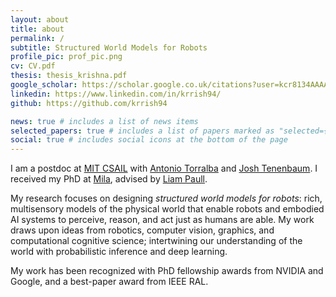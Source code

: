 ```yaml
---
layout: about
title: about
permalink: /
subtitle: Structured World Models for Robots
profile_pic: prof_pic.png
cv: CV.pdf
thesis: thesis_krishna.pdf
google_scholar: https://scholar.google.co.uk/citations?user=kcr8134AAAAJ
linkedin: https://www.linkedin.com/in/krrish94/
github: https://github.com/krrish94

news: true # includes a list of news items
selected_papers: true # includes a list of papers marked as "selected={true}"
social: true # includes social icons at the bottom of the page
---
```


I am a postdoc at [MIT CSAIL](https://www.csail.mit.edu/) with [Antonio Torralba](https://web.mit.edu/torralba/www/) and [Josh Tenenbaum](http://web.mit.edu/cocosci/josh.html). I received my PhD at [Mila](https://mila.quebec/en/), advised by [Liam Paull](http://liampaull.ca/).

My research focuses on designing _structured world models for robots_: rich, multisensory models of the physical world that enable robots and embodied AI systems to perceive, reason, and act just as humans are able. My work draws upon ideas from robotics, computer vision, graphics, and computational cognitive science; intertwining our understanding of the world with probabilistic inference and deep learning.

My work has been recognized with PhD fellowship awards from NVIDIA and Google, and a best-paper award from IEEE RAL.
